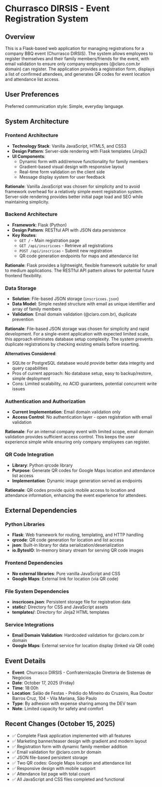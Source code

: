 # Churrasco DIRSIS - Event Registration System

## Overview

This is a Flask-based web application for managing registrations for a company BBQ event (Churrasco DIRSIS). The system allows employees to register themselves and their family members/friends for the event, with email validation to ensure only company employees (@claro.com.br domain) can register. The application provides a registration form, displays a list of confirmed attendees, and generates QR codes for event location and attendance list access.

## User Preferences

Preferred communication style: Simple, everyday language.

## System Architecture

### Frontend Architecture
- **Technology Stack**: Vanilla JavaScript, HTML5, and CSS3
- **Design Pattern**: Server-side rendering with Flask templates (Jinja2)
- **UI Components**:
  - Dynamic form with add/remove functionality for family members
  - Gradient-based visual design with responsive layout
  - Real-time form validation on the client side
  - Message display system for user feedback

**Rationale**: Vanilla JavaScript was chosen for simplicity and to avoid framework overhead for a relatively simple event registration system. Server-side rendering provides better initial page load and SEO while maintaining simplicity.

### Backend Architecture
- **Framework**: Flask (Python)
- **Design Pattern**: RESTful API with JSON data persistence
- **Key Routes**:
  - `GET /` - Main registration page
  - `GET /api/inscricoes` - Retrieve all registrations
  - `POST /api/inscricao` - Submit new registration
  - QR code generation endpoints for maps and attendance list

**Rationale**: Flask provides a lightweight, flexible framework suitable for small to medium applications. The RESTful API pattern allows for potential future frontend flexibility.

### Data Storage
- **Solution**: File-based JSON storage (`inscricoes.json`)
- **Data Model**: Simple nested structure with email as unique identifier and array of family members
- **Validation**: Email domain validation (@claro.com.br), duplicate prevention

**Rationale**: File-based JSON storage was chosen for simplicity and rapid development. For a single-event application with expected limited scale, this approach eliminates database setup complexity. The system prevents duplicate registrations by checking existing emails before inserting.

**Alternatives Considered**: 
- SQLite or PostgreSQL database would provide better data integrity and query capabilities
- Pros of current approach: No database setup, easy to backup/restore, simple deployment
- Cons: Limited scalability, no ACID guarantees, potential concurrent write issues

### Authentication and Authorization
- **Current Implementation**: Email domain validation only
- **Access Control**: No authentication layer - open registration with email validation

**Rationale**: For an internal company event with limited scope, email domain validation provides sufficient access control. This keeps the user experience simple while ensuring only company employees can register.

### QR Code Integration
- **Library**: Python qrcode library
- **Purpose**: Generate QR codes for Google Maps location and attendance list access
- **Implementation**: Dynamic image generation served as endpoints

**Rationale**: QR codes provide quick mobile access to location and attendance information, enhancing the event experience for attendees.

## External Dependencies

### Python Libraries
- **Flask**: Web framework for routing, templating, and HTTP handling
- **qrcode**: QR code generation for location and list access
- **json**: Built-in library for data serialization/deserialization
- **io.BytesIO**: In-memory binary stream for serving QR code images

### Frontend Dependencies
- **No external libraries**: Pure vanilla JavaScript and CSS
- **Google Maps**: External link for location (via QR code)

### File System Dependencies
- **inscricoes.json**: Persistent storage file for registration data
- **static/**: Directory for CSS and JavaScript assets
- **templates/**: Directory for Jinja2 HTML templates

### Service Integrations
- **Email Domain Validation**: Hardcoded validation for @claro.com.br domain
- **Google Maps**: External service for location display (linked via QR code)

## Event Details

- **Event**: Churrasco DIRSIS - Confraternização Diretoria de Sistemas de Negócios
- **Date**: October 17, 2025 (Friday)
- **Time**: 18:00h
- **Location**: Salão de Festas - Prédio do Mineiro do Cruzeiro, Rua Doutor Barros Cruz, 104 - Vila Mariana, São Paulo
- **Type**: By adhesion with expense sharing among the DEV team
- **Note**: Limited capacity for safety and comfort

## Recent Changes (October 15, 2025)

- ✅ Complete Flask application implemented with all features
- ✅ Marketing banner/teaser design with gradient and modern layout
- ✅ Registration form with dynamic family member addition
- ✅ Email validation for @claro.com.br domain
- ✅ JSON file-based persistent storage
- ✅ Two QR codes: Google Maps location and attendance list
- ✅ Responsive design with mobile support
- ✅ Attendance list page with total count
- ✅ All JavaScript and CSS files completed and functional